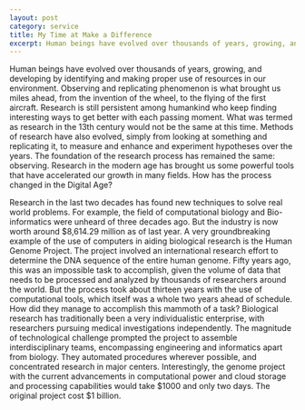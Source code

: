 ```yaml
---
layout: post
category: service
title: My Time at Make a Difference
excerpt: Human beings have evolved over thousands of years, growing, and developing by identifying and making proper use of resources in our environment. Observing and replicating phenomenon is what brought us miles ahead, from the invention of the wheel, to the flying of the first aircraft. It has always been some form of research that led great men and women create and pass on legacies that built civilizations and made them flourish.
---
```



Human beings have evolved over thousands of years, growing, and developing by identifying and making proper use of resources in our environment. Observing and replicating phenomenon is what brought us miles ahead, from the invention of the wheel, to the flying of the first aircraft.  Research is still persistent among humankind who keep finding interesting ways to get better with each passing moment. What was termed as research in the 13th century would not be the same at this time. Methods of research have also evolved, simply from looking at something and replicating it, to measure and enhance and experiment hypotheses over the years. The foundation of the research process has remained the same: observing. Research in the modern age has brought us some powerful tools that have accelerated our growth in many fields. How has the process changed in the Digital Age?  

Research in the last two decades has found new techniques to solve real world problems. For example, the field of computational biology and Bio-informatics were unheard of three decades ago. But the industry is now worth around $8,614.29 million as of last year. A very groundbreaking example of the use of computers in aiding biological research is the Human Genome Project. The project involved an international research effort to determine the DNA sequence of the entire human genome. Fifty years ago, this was an impossible task to accomplish, given the volume of data that needs to be processed and analyzed by thousands of researchers around the world. But the process took about thirteen years with the use of computational tools, which itself was a whole two years ahead of schedule. How did they manage to accomplish this mammoth of a task? Biological research has traditionally been a very individualistic enterprise, with researchers pursuing medical investigations independently. The magnitude of technological challenge prompted the project to assemble interdisciplinary teams, encompassing engineering and informatics apart from biology. They automated procedures wherever possible, and concentrated research in major centers. Interestingly, the genome project with the current advancements in computational power and cloud storage and processing capabilities would take $1000 and only two days. The original project cost $1 billion. 